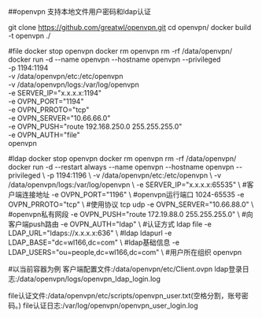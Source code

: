 ##openvpn 支持本地文件用户密码和ldap认证

git clone https://github.com/greatwl/openvpn.git 
cd openvpn/ 
docker build -t openvpn ./ 


#file
docker stop openvpn
docker rm openvpn
rm -rf /data/openvpn/
docker run -d --name openvpn --hostname openvpn --privileged \
  -p 1194:1194 \
  -v /data/openvpn/etc:/etc/openvpn \
  -v /data/openvpn/logs:/var/log/openvpn \
  -e SERVER_IP="x.x.x.x:1194" \
  -e OVPN_PORT="1194" \
  -e OVPN_PRROTO="tcp" \
  -e OVPN_SERVER="10.66.66.0" \
  -e OVPN_PUSH="route 192.168.250.0 255.255.255.0" \
  -e OVPN_AUTH="file" \
openvpn


#ldap
docker stop openvpn
docker rm openvpn
rm -rf /data/openvpn/
docker run -d --restart always --name openvpn --hostname openvpn --privileged \ 
-p 1194:1196 \ 
-v /data/openvpn/etc:/etc/openvpn \ 
-v /data/openvpn/logs:/var/log/openvpn \ 
-e SERVER_IP="x.x.x.x:65535" \ #客户端连接地址 
-e OVPN_PORT="1196" \ #openvpn运行端口 1024-65535 
-e OVPN_PRROTO="tcp" \ #使用协议 tcp udp 
-e OVPN_SERVER="10.66.88.0" \ #openvpn私有网段 
-e OVPN_PUSH="route 172.19.88.0 255.255.255.0" \ #向客户端push路由 
-e OVPN_AUTH="ldap" \ #认证方式 ldap file 
-e LDAP_URL="ldaps://x.x.x.x:636" \ #ldap ldapurl 
-e LDAP_BASE="dc=wl166,dc=com" \ #ldap基础信息 
-e LDAP_USERS="ou=people,dc=wl166,dc=com" \ #用户所在组织 
openvpn

#以当前容器为例 
客户端配置文件:/data/openvpn/etc/Client.ovpn 
ldap登录日志:/data/openvpn/logs/openvpn_ldap_login.log

file认证文件:/data/openvpn/etc/scripts/openvpn_user.txt(空格分割，账号密码。)
file认证日志:/var/log/openvpn/openvpn_user_login.log
